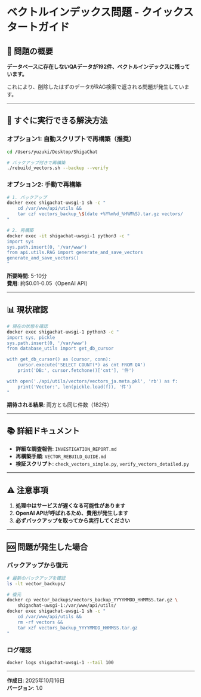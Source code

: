 # ベクトルインデックス問題 - クイックスタートガイド

## 🎯 問題の概要

**データベースに存在しないQAデータが192件、ベクトルインデックスに残っています。**

これにより、削除したはずのデータがRAG検索で返される問題が発生しています。

---

## 🚀 すぐに実行できる解決方法

### オプション1: 自動スクリプトで再構築（推奨）

```bash
cd /Users/yuzuki/Desktop/ShigaChat

# バックアップ付きで再構築
./rebuild_vectors.sh --backup --verify
```

### オプション2: 手動で再構築

```bash
# 1. バックアップ
docker exec shigachat-uwsgi-1 sh -c "
    cd /var/www/api/utils &&
    tar czf vectors_backup_\$(date +%Y%m%d_%H%M%S).tar.gz vectors/
"

# 2. 再構築
docker exec -it shigachat-uwsgi-1 python3 -c "
import sys
sys.path.insert(0, '/var/www')
from api.utils.RAG import generate_and_save_vectors
generate_and_save_vectors()
"
```

**所要時間**: 5-10分  
**費用**: 約$0.01-0.05（OpenAI API）

---

## 📊 現状確認

```bash
# 現在の状態を確認
docker exec shigachat-uwsgi-1 python3 -c "
import sys, pickle
sys.path.insert(0, '/var/www')
from database_utils import get_db_cursor

with get_db_cursor() as (cursor, conn):
    cursor.execute('SELECT COUNT(*) as cnt FROM QA')
    print('DB:', cursor.fetchone()['cnt'], '件')

with open('./api/utils/vectors/vectors_ja.meta.pkl', 'rb') as f:
    print('Vector:', len(pickle.load(f)), '件')
"
```

**期待される結果**: 両方とも同じ件数（182件）

---

## 📚 詳細ドキュメント

- **詳細な調査報告**: `INVESTIGATION_REPORT.md`
- **再構築手順**: `VECTOR_REBUILD_GUIDE.md`
- **検証スクリプト**: `check_vectors_simple.py`, `verify_vectors_detailed.py`

---

## ⚠️ 注意事項

1. **処理中はサービスが遅くなる可能性があります**
2. **OpenAI APIが呼ばれるため、費用が発生します**
3. **必ずバックアップを取ってから実行してください**

---

## 🆘 問題が発生した場合

### バックアップから復元

```bash
# 最新のバックアップを確認
ls -lt vector_backups/

# 復元
docker cp vector_backups/vectors_backup_YYYYMMDD_HHMMSS.tar.gz \
    shigachat-uwsgi-1:/var/www/api/utils/
docker exec shigachat-uwsgi-1 sh -c "
    cd /var/www/api/utils &&
    rm -rf vectors &&
    tar xzf vectors_backup_YYYYMMDD_HHMMSS.tar.gz
"
```

### ログ確認

```bash
docker logs shigachat-uwsgi-1 --tail 100
```

---

**作成日**: 2025年10月16日  
**バージョン**: 1.0
